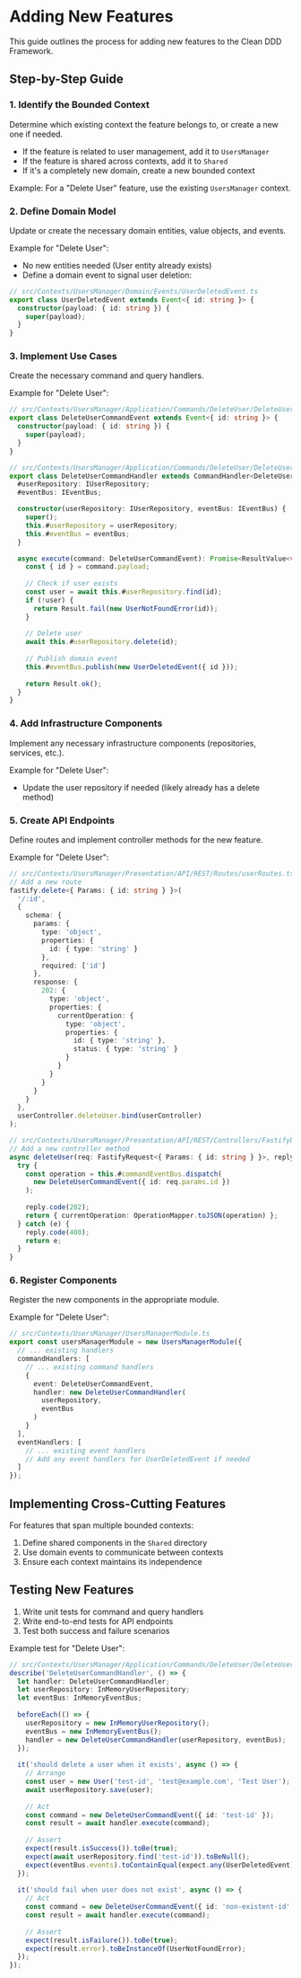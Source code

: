 # Adding New Features

This guide outlines the process for adding new features to the Clean DDD Framework.

## Step-by-Step Guide

### 1. Identify the Bounded Context

Determine which existing context the feature belongs to, or create a new one if needed.

- If the feature is related to user management, add it to `UsersManager`
- If the feature is shared across contexts, add it to `Shared`
- If it's a completely new domain, create a new bounded context

Example: For a "Delete User" feature, use the existing `UsersManager` context.

### 2. Define Domain Model

Update or create the necessary domain entities, value objects, and events.

Example for "Delete User":
- No new entities needed (User entity already exists)
- Define a domain event to signal user deletion:

```typescript
// src/Contexts/UsersManager/Domain/Events/UserDeletedEvent.ts
export class UserDeletedEvent extends Event<{ id: string }> {
  constructor(payload: { id: string }) {
    super(payload);
  }
}
```

### 3. Implement Use Cases

Create the necessary command and query handlers.

Example for "Delete User":

```typescript
// src/Contexts/UsersManager/Application/Commands/DeleteUser/DeleteUserCommandEvent.ts
export class DeleteUserCommandEvent extends Event<{ id: string }> {
  constructor(payload: { id: string }) {
    super(payload);
  }
}

// src/Contexts/UsersManager/Application/Commands/DeleteUser/DeleteUserCommandHandler.ts
export class DeleteUserCommandHandler extends CommandHandler<DeleteUserCommandEvent> {
  #userRepository: IUserRepository;
  #eventBus: IEventBus;

  constructor(userRepository: IUserRepository, eventBus: IEventBus) {
    super();
    this.#userRepository = userRepository;
    this.#eventBus = eventBus;
  }

  async execute(command: DeleteUserCommandEvent): Promise<ResultValue<void>> {
    const { id } = command.payload;
    
    // Check if user exists
    const user = await this.#userRepository.find(id);
    if (!user) {
      return Result.fail(new UserNotFoundError(id));
    }
    
    // Delete user
    await this.#userRepository.delete(id);
    
    // Publish domain event
    this.#eventBus.publish(new UserDeletedEvent({ id }));
    
    return Result.ok();
  }
}
```

### 4. Add Infrastructure Components

Implement any necessary infrastructure components (repositories, services, etc.).

Example for "Delete User":
- Update the user repository if needed (likely already has a delete method)

### 5. Create API Endpoints

Define routes and implement controller methods for the new feature.

Example for "Delete User":

```typescript
// src/Contexts/UsersManager/Presentation/API/REST/Routes/userRoutes.ts
// Add a new route
fastify.delete<{ Params: { id: string } }>(
  '/:id',
  {
    schema: {
      params: {
        type: 'object',
        properties: {
          id: { type: 'string' }
        },
        required: ['id']
      },
      response: {
        202: {
          type: 'object',
          properties: {
            currentOperation: {
              type: 'object',
              properties: {
                id: { type: 'string' },
                status: { type: 'string' }
              }
            }
          }
        }
      }
    }
  },
  userController.deleteUser.bind(userController)
);

// src/Contexts/UsersManager/Presentation/API/REST/Controllers/FastifyUserController.ts
// Add a new controller method
async deleteUser(req: FastifyRequest<{ Params: { id: string } }>, reply: FastifyReply) {
  try {
    const operation = this.#commandEventBus.dispatch(
      new DeleteUserCommandEvent({ id: req.params.id })
    );
    
    reply.code(202);
    return { currentOperation: OperationMapper.toJSON(operation) };
  } catch (e) {
    reply.code(400);
    return e;
  }
}
```

### 6. Register Components

Register the new components in the appropriate module.

Example for "Delete User":

```typescript
// src/Contexts/UsersManager/UsersManagerModule.ts
export const usersManagerModule = new UsersManagerModule({
  // ... existing handlers
  commandHandlers: [
    // ... existing command handlers
    { 
      event: DeleteUserCommandEvent, 
      handler: new DeleteUserCommandHandler(
        userRepository, 
        eventBus
      )
    }
  ],
  eventHandlers: [
    // ... existing event handlers
    // Add any event handlers for UserDeletedEvent if needed
  ]
});
```

## Implementing Cross-Cutting Features

For features that span multiple bounded contexts:

1. Define shared components in the `Shared` directory
2. Use domain events to communicate between contexts
3. Ensure each context maintains its independence

## Testing New Features

1. Write unit tests for command and query handlers
2. Write end-to-end tests for API endpoints
3. Test both success and failure scenarios

Example test for "Delete User":

```typescript
// src/Contexts/UsersManager/Application/Commands/DeleteUser/DeleteUserCommandHandler.spec.ts
describe('DeleteUserCommandHandler', () => {
  let handler: DeleteUserCommandHandler;
  let userRepository: InMemoryUserRepository;
  let eventBus: InMemoryEventBus;
  
  beforeEach(() => {
    userRepository = new InMemoryUserRepository();
    eventBus = new InMemoryEventBus();
    handler = new DeleteUserCommandHandler(userRepository, eventBus);
  });
  
  it('should delete a user when it exists', async () => {
    // Arrange
    const user = new User('test-id', 'test@example.com', 'Test User');
    await userRepository.save(user);
    
    // Act
    const command = new DeleteUserCommandEvent({ id: 'test-id' });
    const result = await handler.execute(command);
    
    // Assert
    expect(result.isSuccess()).toBe(true);
    expect(await userRepository.find('test-id')).toBeNull();
    expect(eventBus.events).toContainEqual(expect.any(UserDeletedEvent));
  });
  
  it('should fail when user does not exist', async () => {
    // Act
    const command = new DeleteUserCommandEvent({ id: 'non-existent-id' });
    const result = await handler.execute(command);
    
    // Assert
    expect(result.isFailure()).toBe(true);
    expect(result.error).toBeInstanceOf(UserNotFoundError);
  });
});
```